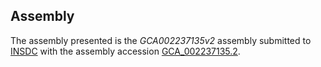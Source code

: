 Assembly
--------

The assembly presented is the
_GCA002237135v2_
assembly submitted to
[INSDC](http://www.insdc.org) with the assembly accession
[GCA\_002237135.2](http://www.ebi.ac.uk/ena/data/view/GCA_002237135.2).
